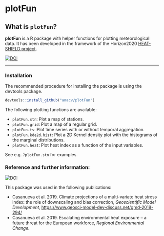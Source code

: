 # plotFun

## What is `plotFun`?

**plotFun** is a R package with helper functions for plotting meteorological data. It has been developed in the framework of the Horizon2020 [HEAT-SHIELD project](https://www.heat-shield.eu).

[![DOI](https://zenodo.org/badge/165884416.svg)](https://zenodo.org/badge/latestdoi/165884416)

****

### Installation

The recommended procedure for installing the package is using the devtools package. 

```R
devtools::install_github("anacv/plotFun")
```

The following plotting functions are available:
* ```plotFun.stn```: Plot a map of stations.
* ```plotFun.grid```: Plot a map of a regular grid.
* ```plotFun.ts```: Plot time series with or without temporal aggregation.
* ```plotFun.kde2d.hist```: Plot a 2D Kernel density plot with the histograms of the marginal distributions.
* ```plotFun.heat```: Plot heat index as a function of the input variables.

See e.g. ```?plotFun.stn``` for examples.


### Reference and further information: 
[![DOI](https://zenodo.org/badge/165884416.svg)](https://zenodo.org/badge/latestdoi/165884416)

This package was used in the following publications:
* Casanueva et al. 2019. Climate projections of a multi-variate heat stress index: the role of downscaling and bias correction, *Geoscientific Model Development*, https://www.geosci-model-dev-discuss.net/gmd-2018-294/
* Casanueva et al. 2019. Escalating environmental heat exposure – a future threat for the European workforce, *Regional Environmental Change*.
